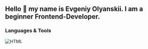 ## Hello 👋 my name is Evgeniy Olyanskii. I am a beginner Frontend-Developer.

### Languages & Tools

![HTML](https://img.shields.io/badge/-HTML-lightgrey?style=for-the-badge&logo=HTML&logoColor=#E67E22)

<!--
**EvgeniyOl/EvgeniyOl** is a ✨ _special_ ✨ repository because its `README.md` (this file) appears on your GitHub profile.

Here are some ideas to get you started:

- 🔭 I’m currently working on ...
- 🌱 I’m currently learning ...
- 👯 I’m looking to collaborate on ...
- 🤔 I’m looking for help with ...
- 💬 Ask me about ...
- 📫 How to reach me: ...
- 😄 Pronouns: ...
- ⚡ Fun fact: ...
-->

